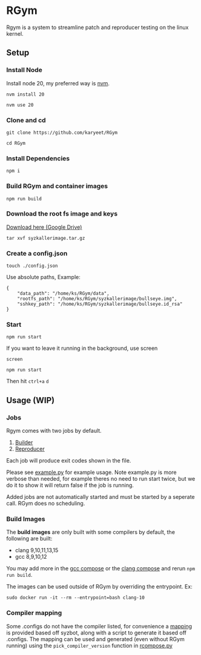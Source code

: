 # RGym
Rgym is a system to streamline patch and reproducer testing on the linux kernel.

## Setup
### Install Node
Install node 20, my preferred way is [nvm](https://github.com/nvm-sh/nvm).

`nvm install 20`

`nvm use 20`

### Clone and cd
`git clone https://github.com/karyeet/RGym`

`cd RGym`

### Install Dependencies
`npm i`

### Build RGym and container images
`npm run build`

### Download the root fs image and keys
[Download here (Google Drive)](https://drive.google.com/drive/folders/1eAzMR7bK4pKGy6V6Z8LEIZ0v07fWCVyW?usp=sharing)

`tar xvf syzkallerimage.tar.gz`

### Create a config.json
`touch ./config.json`

Use absolute paths,
Example:
```
{
    "data_path": "/home/ks/RGym/data",
    "rootfs_path": "/home/ks/RGym/syzkallerimage/bullseye.img",
    "sshkey_path": "/home/ks/RGym/syzkallerimage/bullseye.id_rsa"
}
```
### Start
`npm run start`

If you want to leave it running in the background, use screen

`screen`

`npm run start`

Then hit `ctrl+a` `d`

## Usage (WIP)

### Jobs
Rgym comes with two jobs by default.

1. [Builder](https://github.com/karyeet/RGym/blob/main/Docker/build-kernel/setup.py)
2. [Reproducer](https://github.com/karyeet/RGym/blob/main/Docker/reproducer/setup.py)

Each job will produce exit codes shown in the file.

Please see [example.py](https://github.com/karyeet/RGym/blob/main/RCompose/example.py) for example usage. Note example.py is more verbose than needed, for example theres no need to run start twice, but we do it to show it will return false if the job is running.

Added jobs are not automatically started and must be started by a seperate call. RGym does no scheduling.

### Build Images
The **build images** are only built with some compilers by default, the following are built:
- clang 9,10,11,13,15
- gcc 8,9,10,12

You may add more in the [gcc compose](https://github.com/karyeet/RGym/blob/main/Docker/gcc-images.yml) or the [clang compose](https://github.com/karyeet/RGym/blob/main/Docker/clang-images.yml) and rerun `npm run build`.

The images can be used outside of RGym by overriding the entrypoint. Ex:

`sudo docker run -it --rm --entrypoint=bash clang-10`

### Compiler mapping
Some .configs do not have the compiler listed, for convenience a [mapping](https://github.com/karyeet/RGym/blob/main/RCompose/compiler_mapping.json) is provided based off syzbot, along with a script to generate it based off .configs. The mapping can be used and generated (even without RGym running) using the `pick_compiler_version` function in [rcompose.py](https://github.com/karyeet/RGym/blob/3f1956c2cf04bf0b2b1ac356c38df560b3ae6925/RCompose/rcompose.py#L116)


